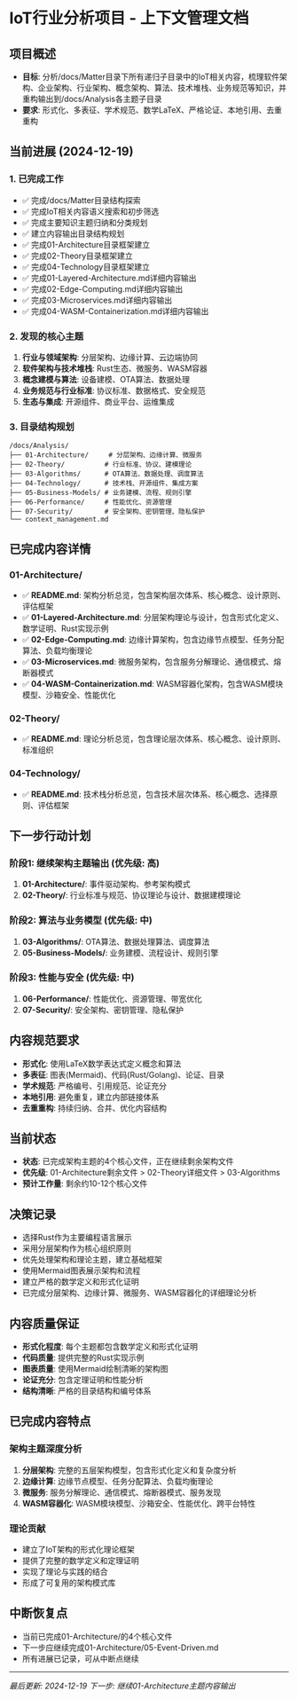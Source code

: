 # IoT行业分析项目 - 上下文管理文档

## 项目概述

- **目标**: 分析/docs/Matter目录下所有递归子目录中的IoT相关内容，梳理软件架构、企业架构、行业架构、概念架构、算法、技术堆栈、业务规范等知识，并重构输出到/docs/Analysis各主题子目录
- **要求**: 形式化、多表征、学术规范、数学LaTeX、严格论证、本地引用、去重重构

## 当前进展 (2024-12-19)

### 1. 已完成工作

- ✅ 完成/docs/Matter目录结构探索
- ✅ 完成IoT相关内容语义搜索和初步筛选
- ✅ 完成主要知识主题归纳和分类规划
- ✅ 建立内容输出目录结构规划
- ✅ 完成01-Architecture目录框架建立
- ✅ 完成02-Theory目录框架建立
- ✅ 完成04-Technology目录框架建立
- ✅ 完成01-Layered-Architecture.md详细内容输出
- ✅ 完成02-Edge-Computing.md详细内容输出
- ✅ 完成03-Microservices.md详细内容输出
- ✅ 完成04-WASM-Containerization.md详细内容输出

### 2. 发现的核心主题

1. **行业与领域架构**: 分层架构、边缘计算、云边端协同
2. **软件架构与技术堆栈**: Rust生态、微服务、WASM容器
3. **概念建模与算法**: 设备建模、OTA算法、数据处理
4. **业务规范与行业标准**: 协议标准、数据格式、安全规范
5. **生态与集成**: 开源组件、商业平台、运维集成

### 3. 目录结构规划

```text
/docs/Analysis/
├── 01-Architecture/     # 分层架构、边缘计算、微服务
├── 02-Theory/          # 行业标准、协议、建模理论
├── 03-Algorithms/      # OTA算法、数据处理、调度算法
├── 04-Technology/      # 技术栈、开源组件、集成方案
├── 05-Business-Models/ # 业务建模、流程、规则引擎
├── 06-Performance/     # 性能优化、资源管理
├── 07-Security/        # 安全架构、密钥管理、隐私保护
└── context_management.md
```

## 已完成内容详情

### 01-Architecture/

- ✅ **README.md**: 架构分析总览，包含架构层次体系、核心概念、设计原则、评估框架
- ✅ **01-Layered-Architecture.md**: 分层架构理论与设计，包含形式化定义、数学证明、Rust实现示例
- ✅ **02-Edge-Computing.md**: 边缘计算架构，包含边缘节点模型、任务分配算法、负载均衡理论
- ✅ **03-Microservices.md**: 微服务架构，包含服务分解理论、通信模式、熔断器模式
- ✅ **04-WASM-Containerization.md**: WASM容器化架构，包含WASM模块模型、沙箱安全、性能优化

### 02-Theory/

- ✅ **README.md**: 理论分析总览，包含理论层次体系、核心概念、设计原则、标准组织

### 04-Technology/

- ✅ **README.md**: 技术栈分析总览，包含技术层次体系、核心概念、选择原则、评估框架

## 下一步行动计划

### 阶段1: 继续架构主题输出 (优先级: 高)

1. **01-Architecture/**: 事件驱动架构、参考架构模式
2. **02-Theory/**: 行业标准与规范、协议理论与设计、数据建模理论

### 阶段2: 算法与业务模型 (优先级: 中)

1. **03-Algorithms/**: OTA算法、数据处理算法、调度算法
2. **05-Business-Models/**: 业务建模、流程设计、规则引擎

### 阶段3: 性能与安全 (优先级: 中)

1. **06-Performance/**: 性能优化、资源管理、带宽优化
2. **07-Security/**: 安全架构、密钥管理、隐私保护

## 内容规范要求

- **形式化**: 使用LaTeX数学表达式定义概念和算法
- **多表征**: 图表(Mermaid)、代码(Rust/Golang)、论证、目录
- **学术规范**: 严格编号、引用规范、论证充分
- **本地引用**: 避免重复，建立内部链接体系
- **去重重构**: 持续归纳、合并、优化内容结构

## 当前状态

- **状态**: 已完成架构主题的4个核心文件，正在继续剩余架构文件
- **优先级**: 01-Architecture剩余文件 > 02-Theory详细文件 > 03-Algorithms
- **预计工作量**: 剩余约10-12个核心文件

## 决策记录

- 选择Rust作为主要编程语言展示
- 采用分层架构作为核心组织原则
- 优先处理架构和理论主题，建立基础框架
- 使用Mermaid图表展示架构和流程
- 建立严格的数学定义和形式化证明
- 已完成分层架构、边缘计算、微服务、WASM容器化的详细理论分析

## 内容质量保证

- **形式化程度**: 每个主题都包含数学定义和形式化证明
- **代码质量**: 提供完整的Rust实现示例
- **图表质量**: 使用Mermaid绘制清晰的架构图
- **论证充分**: 包含定理证明和性能分析
- **结构清晰**: 严格的目录结构和编号体系

## 已完成内容特点

### 架构主题深度分析

1. **分层架构**: 完整的五层架构模型，包含形式化定义和复杂度分析
2. **边缘计算**: 边缘节点模型、任务分配算法、负载均衡理论
3. **微服务**: 服务分解理论、通信模式、熔断器模式、服务发现
4. **WASM容器化**: WASM模块模型、沙箱安全、性能优化、跨平台特性

### 理论贡献

- 建立了IoT架构的形式化理论框架
- 提供了完整的数学定义和定理证明
- 实现了理论与实践的结合
- 形成了可复用的架构模式库

## 中断恢复点

- 当前已完成01-Architecture/的4个核心文件
- 下一步应继续完成01-Architecture/05-Event-Driven.md
- 所有进展已记录，可从中断点继续

---
*最后更新: 2024-12-19*
*下一步: 继续01-Architecture主题内容输出*
